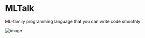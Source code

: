 # MLTalk
ML-family programming language that you can write code smoothly

![image](https://github.com/user-attachments/assets/75dba363-5044-40e9-936f-ae8cfb51b296)

